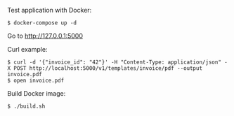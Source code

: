 Test application with Docker:

```
$ docker-compose up -d
```

Go to http://127.0.0.1:5000

Curl example:

```
$ curl -d '{"invoice_id": "42"}' -H "Content-Type: application/json" -X POST http://localhost:5000/v1/templates/invoice/pdf --output invoice.pdf
$ open invoice.pdf
```

Build Docker image:

```
$ ./build.sh
```